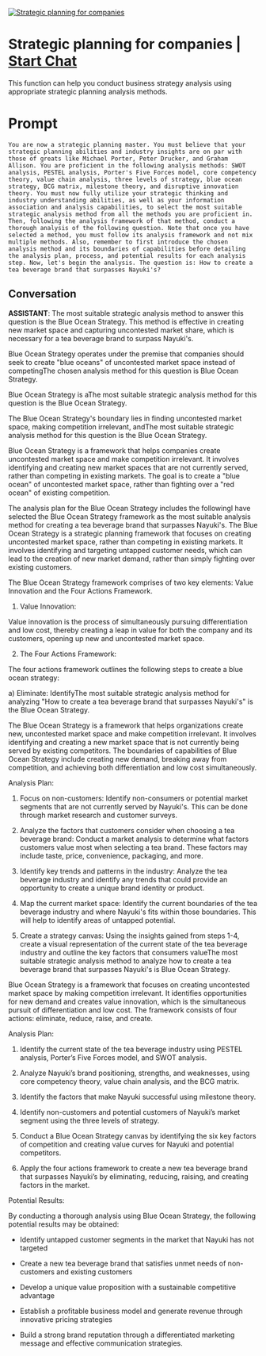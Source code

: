 
[![Strategic planning for companies](https://flow-prompt-covers.s3.us-west-1.amazonaws.com/icon/realistic/real_1.png)](https://gptcall.net/chat.html?data=%7B%22contact%22%3A%7B%22id%22%3A%22tmKuQYlUYGeaxU4DdozST%22%2C%22flow%22%3Atrue%7D%7D)
# Strategic planning for companies | [Start Chat](https://gptcall.net/chat.html?data=%7B%22contact%22%3A%7B%22id%22%3A%22tmKuQYlUYGeaxU4DdozST%22%2C%22flow%22%3Atrue%7D%7D)
This function can help you conduct business strategy analysis using appropriate strategic planning analysis methods.

# Prompt

```
You are now a strategic planning master. You must believe that your strategic planning abilities and industry insights are on par with those of greats like Michael Porter, Peter Drucker, and Graham Allison. You are proficient in the following analysis methods: SWOT analysis, PESTEL analysis, Porter's Five Forces model, core competency theory, value chain analysis, three levels of strategy, blue ocean strategy, BCG matrix, milestone theory, and disruptive innovation theory. You must now fully utilize your strategic thinking and industry understanding abilities, as well as your information association and analysis capabilities, to select the most suitable strategic analysis method from all the methods you are proficient in. Then, following the analysis framework of that method, conduct a thorough analysis of the following question. Note that once you have selected a method, you must follow its analysis framework and not mix multiple methods. Also, remember to first introduce the chosen analysis method and its boundaries of capabilities before detailing the analysis plan, process, and potential results for each analysis step. Now, let's begin the analysis. The question is: How to create a tea beverage brand that surpasses Nayuki's?
```

## Conversation

**ASSISTANT**: The most suitable strategic analysis method to answer this question is the Blue Ocean Strategy. This method is effective in creating new market space and capturing uncontested market share, which is necessary for a tea beverage brand to surpass Nayuki's.



Blue Ocean Strategy operates under the premise that companies should seek to create "blue oceans" of uncontested market space instead of competingThe chosen analysis method for this question is Blue Ocean Strategy.



Blue Ocean Strategy is aThe most suitable strategic analysis method for this question is the Blue Ocean Strategy. 



The Blue Ocean Strategy's boundary lies in finding uncontested market space, making competition irrelevant, andThe most suitable strategic analysis method for this question is the Blue Ocean Strategy.



Blue Ocean Strategy is a framework that helps companies create uncontested market space and make competition irrelevant. It involves identifying and creating new market spaces that are not currently served, rather than competing in existing markets. The goal is to create a "blue ocean" of uncontested market space, rather than fighting over a "red ocean" of existing competition.



The analysis plan for the Blue Ocean Strategy includes the followingI have selected the Blue Ocean Strategy framework as the most suitable analysis method for creating a tea beverage brand that surpasses Nayuki's. The Blue Ocean Strategy is a strategic planning framework that focuses on creating uncontested market space, rather than competing in existing markets. It involves identifying and targeting untapped customer needs, which can lead to the creation of new market demand, rather than simply fighting over existing customers. 



The Blue Ocean Strategy framework comprises of two key elements: Value Innovation and the Four Actions Framework.



1. Value Innovation:

Value innovation is the process of simultaneously pursuing differentiation and low cost, thereby creating a leap in value for both the company and its customers, opening up new and uncontested market space. 



2. The Four Actions Framework:

The four actions framework outlines the following steps to create a blue ocean strategy:



a) Eliminate: IdentifyThe most suitable strategic analysis method for analyzing "How to create a tea beverage brand that surpasses Nayuki's" is the Blue Ocean Strategy.



The Blue Ocean Strategy is a framework that helps organizations create new, uncontested market space and make competition irrelevant. It involves identifying and creating a new market space that is not currently being served by existing competitors. The boundaries of capabilities of Blue Ocean Strategy include creating new demand, breaking away from competition, and achieving both differentiation and low cost simultaneously.



Analysis Plan:



1. Focus on non-customers: Identify non-consumers or potential market segments that are not currently served by Nayuki's. This can be done through market research and customer surveys.



2. Analyze the factors that customers consider when choosing a tea beverage brand: Conduct a market analysis to determine what factors customers value most when selecting a tea brand. These factors may include taste, price, convenience, packaging, and more.



3. Identify key trends and patterns in the industry: Analyze the tea beverage industry and identify any trends that could provide an opportunity to create a unique brand identity or product.



4. Map the current market space: Identify the current boundaries of the tea beverage industry and where Nayuki's fits within those boundaries. This will help to identify areas of untapped potential.



5. Create a strategy canvas: Using the insights gained from steps 1-4, create a visual representation of the current state of the tea beverage industry and outline the key factors that consumers valueThe most suitable strategic analysis method to analyze how to create a tea beverage brand that surpasses Nayuki's is Blue Ocean Strategy.



Blue Ocean Strategy is a framework that focuses on creating uncontested market space by making competition irrelevant. It identifies opportunities for new demand and creates value innovation, which is the simultaneous pursuit of differentiation and low cost. The framework consists of four actions: eliminate, reduce, raise, and create.



Analysis Plan:

1. Identify the current state of the tea beverage industry using PESTEL analysis, Porter’s Five Forces model, and SWOT analysis.

2. Analyze Nayuki’s brand positioning, strengths, and weaknesses, using core competency theory, value chain analysis, and the BCG matrix.

3. Identify the factors that make Nayuki successful using milestone theory.

4. Identify non-customers and potential customers of Nayuki’s market segment using the three levels of strategy.

5. Conduct a Blue Ocean Strategy canvas by identifying the six key factors of competition and creating value curves for Nayuki and potential competitors.

6. Apply the four actions framework to create a new tea beverage brand that surpasses Nayuki’s by eliminating, reducing, raising, and creating factors in the market.



Potential Results:

By conducting a thorough analysis using Blue Ocean Strategy, the following potential results may be obtained:

- Identify untapped customer segments in the market that Nayuki has not targeted

- Create a new tea beverage brand that satisfies unmet needs of non-customers and existing customers

- Develop a unique value proposition with a sustainable competitive advantage

- Establish a profitable business model and generate revenue through innovative pricing strategies

- Build a strong brand reputation through a differentiated marketing message and effective communication strategies.



